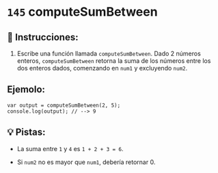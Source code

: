 # `145` computeSumBetween

## 📝 Instrucciones:

1. Escribe una función llamada `computeSumBetween`. Dado 2 números enteros, `computeSumBetween` retorna la suma de los números entre los dos enteros dados, comenzando en `num1` y excluyendo `num2`.

## Ejemolo:

```Js
var output = computeSumBetween(2, 5);
console.log(output); // --> 9
```

## 💡 Pistas:

+ La suma entre `1` y `4` es `1 + 2 + 3 = 6`.

+ Si `num2` no es mayor que `num1`, debería retornar 0.